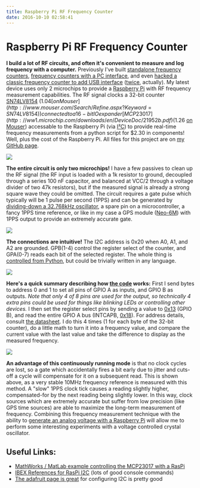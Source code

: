 ```yaml
---
title: Raspberry Pi RF Frequency Counter
date: 2016-10-10 02:58:41
---
```


# Raspberry Pi RF Frequency Counter

__I build a lot of RF circuits, and often it's convenient to measure and log frequency with a computer.__ Previously I've built [standalone frequency counters](https://www.swharden.com/wp/2011-03-14-frequency-counter-finished/), [frequency counters with a PC interface](https://www.swharden.com/wp/2016-09-05-vhf-frequency-counter-with-pc-interface/), and even [hacked a classic frequency counter to add USB interface](https://www.swharden.com/wp/2011-07-11-aj4vd-arsenal-recently-expanded/) ([twice](https://www.swharden.com/wp/2013-06-22-adding-usb-to-a-cheap-frequency-counter-again/), actually). My latest device uses only 2 microchips to provide a [Raspberry Pi](https://www.raspberrypi.org/) with RF frequency measurement capabilities. The RF signal clocks a 32-bit counter [SN74LV8154](http://www.ti.com/lit/ds/symlink/sn74lv8154.pdf) ($1.04 [on Mouser](http://www.mouser.com/Search/Refine.aspx?Keyword=SN74LV8154)) connected to a 16-bit IO expander [MCP23017](http://ww1.microchip.com/downloads/en/DeviceDoc/21952b.pdf) ($1.26 [on Mouser](http://www.mouser.com/Search/Refine.aspx?Keyword=MCP23017)) accessable to the Raspberry Pi (via [I²C](https://en.wikipedia.org/wiki/I%C2%B2C)) to provide real-time frequency measurements from a python script for $2.30 in components! Well, plus the cost of the Raspberry Pi. All files for this project are on [my GitHub page](https://github.com/swharden/RasPi-Frequency-Counter).

<div class="text-center img-border">

![](https://swharden.com/static/2016/10/10/IMG_8773.jpg)

</div>

__The entire circuit is only two microchips!__ I have a few passives to clean up the RF signal (the RF input is loaded with a 1k resistor to ground, decoupled through a series 100 nF capacitor, and balanced at VCC/2 through a voltage divider of two 47k resistors), but if the measured signal is already a strong square wave they could be omitted. The circuit requires a gate pulse which typically will be 1 pulse per second (1PPS) and can be generated by [dividing-down a 32.768kHz oscillator](http://electronics.stackexchange.com/questions/177844/why-do-we-use-32-768-khz-crystals-in-most-circuits), a spare pin on a microcontroller, a fancy 1PPS time reference, or like in my case a GPS module ([Neo-6M](https://www.google.com/search?q=Neo-6M&rct=j)) with 1PPS output to provide an extremely accurate gate.

<div class="text-center">

![](https://swharden.com/static/2016/10/10/schem.jpg)

</div>

__The connections are intuitive!__ The I2C address is 0x20 when A0, A1, and A2 are grounded. GPB(1-4) control the register select of the counter, and GPA(0-7) reads each bit of the selected register. The whole thing is [controlled from Python](https://github.com/swharden/RasPi-Frequency-Counter/blob/master/count.py), but could be trivially written in any language.

<div class="text-center img-border">

![](https://swharden.com/static/2016/10/10/IMG_8777.jpg)

</div>

__Here's a quick summary describing how [the code](https://github.com/swharden/RasPi-Frequency-Counter/blob/master/count.py) works:__ First I send bytes to address 0 and 1 to set all pins of GPIO A as inputs, and GPIO B as outputs. _Note that only 4 of 8 pins are used for the output, so technically 4 extra pins could be used for things like blinking LEDs or controlling other devices._ I then set the register select pins by sending a value to [0x13](https://en.wikipedia.org/wiki/Hexadecimal) (GPIO B), and read the entire GPIO A bus (INTCAPB, [0x18](https://en.wikipedia.org/wiki/Hexadecimal)). For address details, consult [the datasheet](http://ww1.microchip.com/downloads/en/DeviceDoc/21952b.pdf). I do this 4 times (1 for each byte of the 32-bit counter), do a little math to turn it into a frequency value, and compare the current value with the last value and take the difference to display as the measured frequency.

<div class="text-center img-border">

![](https://swharden.com/static/2016/10/10/screenshot.png)

</div>

__An advantage of this continuously running mode__ is that no clock cycles are lost, so a gate which accidentally fires a bit early due to jitter and cuts-off a cycle will compensate for it on a subsequent read. This is shown above, as a very stable 10MHz frequency reference is measured with this method. A "slow" 1PPS clock tick causes a reading slightly higher, compensated-for by the next reading being slightly lower. In this way, clock sources which are extremely accurate but suffer from low precision (like GPS time sources) are able to maximize the long-term measurement of frequency. Combining this frequency measurement technique with the ability to [generate an analog voltage with a Raspberry Pi](https://www.swharden.com/wp/2016-09-28-generating-analog-voltages-with-the-raspberry-pi/) will allow me to perform some interesting experiments with a voltage controlled crystal oscillator.

## Useful Links:

*   [MathWorks / MatLab example controlling the MCP23017 with a RasPi](https://www.mathworks.com/help/supportpkg/raspberrypiio/examples/add-digital-i-o-pins-to-raspberry-pi-hardware-using-mcp23017.html?requestedDomain=www.mathworks.com)
*   [IBEX References for RasPi I2C](http://www.raspberry-projects.com/pi/programming-in-python/i2c-programming-in-python/using-the-i2c-interface-2) (lots of good console commands)
*   [The adafruit page is great](https://learn.adafruit.com/adafruits-raspberry-pi-lesson-4-gpio-setup/configuring-i2c) for configuring I2C is pretty good

